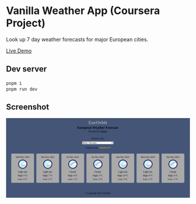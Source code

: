 # Vanilla Weather App (Coursera Project)

Look up 7 day weather forecasts for major European cities.

[Live Demo](https://gnuion.github.io/coursera-project-vanilla-weather-app/)


## Dev server
```
pnpm i
pnpm run dev
```
## Screenshot
![screenshot](screenshot.png)
